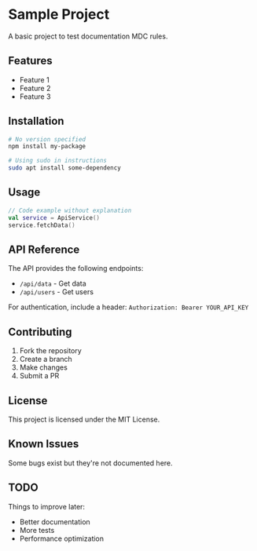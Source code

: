 # Sample Project

A basic project to test documentation MDC rules.

## Features

- Feature 1
- Feature 2
- Feature 3

## Installation

```bash
# No version specified
npm install my-package

# Using sudo in instructions
sudo apt install some-dependency
```

## Usage

```kotlin
// Code example without explanation
val service = ApiService()
service.fetchData()
```

## API Reference

The API provides the following endpoints:

- `/api/data` - Get data
- `/api/users` - Get users

For authentication, include a header:
`Authorization: Bearer YOUR_API_KEY`

## Contributing

1. Fork the repository
2. Create a branch
3. Make changes
4. Submit a PR

## License

This project is licensed under the MIT License.

## Known Issues

Some bugs exist but they're not documented here.

## TODO

Things to improve later:

- Better documentation
- More tests
- Performance optimization